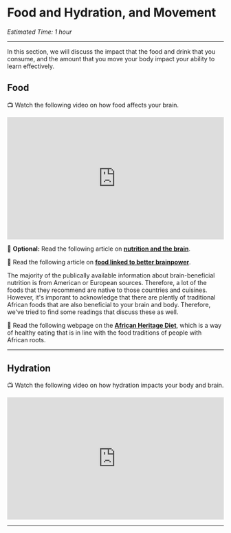# Food and Hydration, and Movement

*Estimated Time: 1 hour*

---

In this section, we will discuss the impact that the food and drink that you consume, and the amount that you move your body impact your ability to learn effectively.

## Food

<aside>


📺 Watch the following video on how food affects your brain.

</aside>

<div style="position: relative; padding-bottom: 56.25%; height: 0;"><iframe src="https://www.youtube.com/embed/xyQY8a-ng6g" title="YouTube video player" frameborder="0" allow="accelerometer; autoplay; clipboard-write; encrypted-media; gyroscope; picture-in-picture" allowfullscreen style="position: absolute; top: 0; left: 0; width: 100%; height: 100%;"></iframe></div>


<aside>
  
📖 **Optional:** Read the following article on [**nutrition and the brain**](http://faculty.washington.edu/chudler/nutr.html).

</aside>

<aside>


📖 Read the following article on [**food linked to better brainpower**](https://www.health.harvard.edu/healthbeat/foods-linked-to-better-brainpower).

</aside>

The majority of the publically available information about brain-beneficial nutrition is from American or European sources. Therefore, a lot of the foods that they recommend are native to those countries and cuisines. However, it's imporant to acknowledge that there are plently of traditional African foods that are also beneficial to your brain and body. Therefore, we've tried to find some readings that discuss these as well.

<aside>
  
📖 Read the following webpage on the **[African Heritage Diet](https://oldwayspt.org/traditional-diets/african-heritage-diet)**, which is a way of healthy eating that is in line with the food traditions of people with African roots.

</aside>

---

## Hydration

<aside>


📺 Watch the following video on how hydration impacts your body and brain.

</aside>

<div style="position: relative; padding-bottom: 56.25%; height: 0;"><iframe src="https://www.youtube.com/embed/9iMGFqMmUFs" title="YouTube video player" frameborder="0" allow="accelerometer; autoplay; clipboard-write; encrypted-media; gyroscope; picture-in-picture" allowfullscreen style="position: absolute; top: 0; left: 0; width: 100%; height: 100%;"></iframe></div>

---
